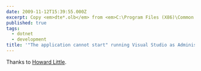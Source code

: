 ```yaml
---
date: 2009-11-12T15:39:55.000Z
excerpt: Copy <em>dte*.olb</em> from <em>C:\Program Files (X86)\Common Files\Microsoft Shared\MSEnv</em> to <em>C:\Program Files X86\Microsoft Visual Studio 9.0\Common7\IDE</em>.
published: true
tags:
  - dotnet
  - development
title: '"The application cannot start" running Visual Studio as Administrator'
---
```

Thanks to [Howard Little](https://www.21concepts.com/Blog/EntryId/10/Visual-Studio-2005-2008-The-application-cannot-start.aspx).
